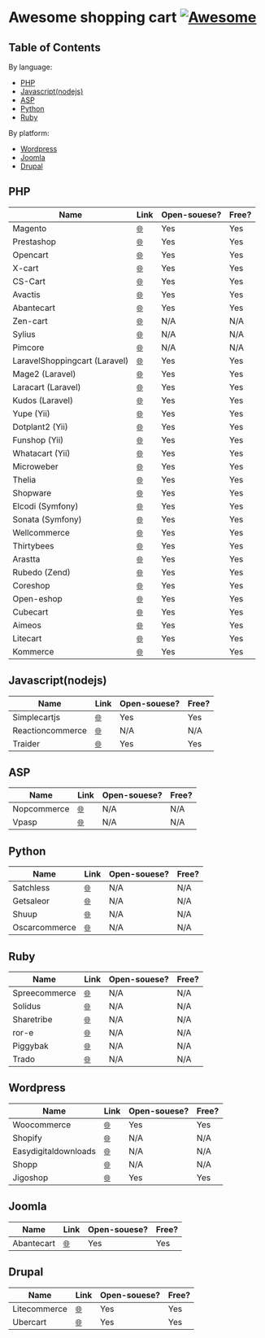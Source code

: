 # Awesome shopping cart [![Awesome](https://cdn.rawgit.com/sindresorhus/awesome/d7305f38d29fed78fa85652e3a63e154dd8e8829/media/badge.svg)](https://github.com/sindresorhus/awesome)

## Table of Contents

By language:
+ [PHP](#PHP)
+ [Javascript(nodejs)](#Javascript(nodejs))
+ [ASP](#ASP)
+ [Python](#Python)
+ [Ruby](#ruby)

By platform:
+ [Wordpress](#Wordpress)
+ [Joomla](#Joomla)
+ [Drupal](#Drupal)

 <a name="PHP"></a>
## PHP

|    Name        | Link         | Open-souese? | Free?|
| ------------- |-------------|-------------|-------------|
| Magento      | [🌐](https://magento.com/) | Yes | Yes|
| Prestashop |[🌐](https://www.prestashop.com/en) | Yes | Yes|
| Opencart |[🌐](https://www.opencart.com/) | Yes | Yes|
| X-cart|[🌐](https://www.x-cart.com/)|Yes | Yes|
| CS-Cart | [🌐](https://www.cs-cart.com) |Yes | Yes |
| Avactis | [🌐](https://www.avactis.com/) |Yes | Yes |
| Abantecart | [🌐](http://www.abantecart.com/) |Yes | Yes |
| Zen-cart | [🌐](https://www.zen-cart.com/) |N/A | N/A |
| Sylius | [🌐](http://sylius.org/) |N/A | N/A |
| Pimcore | [🌐](https://www.pimcore.org/en) |N/A | N/A |
| LaravelShoppingcart (Laravel) | [🌐](https://github.com/Crinsane/LaravelShoppingcart) | Yes | Yes |
| Mage2 (Laravel) | [🌐](http://mage2.website/) | Yes | Yes |
| Laracart (Laravel) | [🌐](https://github.com/lukepolo/laracart) | Yes | Yes |
| Kudos (Laravel) | [🌐](https://kudos.store/) | Yes | Yes |
| Yupe (Yii) | [🌐](https://github.com/yupe/yupe) | Yes | Yes |
| Dotplant2 (Yii) | [🌐](https://github.com/DevGroup-ru/dotplant2) | Yes | Yes |
| Funshop (Yii) | [🌐](https://github.com/funson86/funshop) | Yes | Yes |
| Whatacart (Yii) | [🌐](http://whatacart.com/) | Yes | Yes |
| Microweber | [🌐](https://microweber.com/) | Yes | Yes |
| Thelia | [🌐](https://thelia.net/) | Yes | Yes |
| Shopware | [🌐](https://de.shopware.com/) | Yes | Yes |
| Elcodi (Symfony) | [🌐](http://elcodi.io/) | Yes | Yes |
| Sonata (Symfony) | [🌐](https://sonata-project.org/) | Yes | Yes |
| Wellcommerce | [🌐](http://wellcommerce.org/) | Yes | Yes |
| Thirtybees | [🌐](https://thirtybees.com/download/) | Yes | Yes |
| Arastta | [🌐](https://arastta.org/) | Yes | Yes |
| Rubedo (Zend) | [🌐](https://github.com/WebTales/rubedo) | Yes | Yes |
| Coreshop | [🌐](http://www.coreshop.org/) | Yes | Yes |
| Open-eshop | [🌐](https://open-eshop.com/) | Yes | Yes |
| Cubecart | [🌐](https://www.cubecart.com/) | Yes | Yes |
| Aimeos | [🌐](https://aimeos.org/) | Yes | Yes |
| Litecart | [🌐](https://www.litecart.net/) | Yes | Yes |
| Kommerce | [🌐](http://kommerce.inklabs.co/) | Yes | Yes |

 <a name="Javascript(nodejs)"></a>
## Javascript(nodejs)
|    Name        | Link         | Open-souese? | Free?|
| ------------- |-------------|-------------|-------------|
| Simplecartjs      | [🌐](http://simplecartjs.org/) | Yes | Yes|
| Reactioncommerce      | [🌐](https://reactioncommerce.com/) | N/A | N/A|
| Traider      | [🌐](http://traider.io/) | Yes | Yes |

 <a name="ASP"></a>
## ASP
|    Name        | Link         | Open-souese? | Free?|
| ------------- |-------------|-------------|-------------|
| Nopcommerce      | [🌐](https://www.nopcommerce.com/) | N/A | N/A |
| Vpasp      | [🌐](https://www.vpasp.com/) | N/A | N/A |

 <a name="Python"></a>
## Python
|    Name        | Link         | Open-souese? | Free?|
| ------------- |-------------|-------------|-------------|
| Satchless      | [🌐](http://satchless.com/) | N/A | N/A |
| Getsaleor      | [🌐](http://getsaleor.com/) | N/A | N/A |
| Shuup      | [🌐](https://www.shuup.com/en/) | N/A | N/A |
| Oscarcommerce      | [🌐](http://oscarcommerce.com/) | N/A | N/A |

 <a name="Ruby"></a>
## Ruby
|    Name        | Link         | Open-souese? | Free?|
| ------------- |-------------|-------------|-------------|
| Spreecommerce    | [🌐](https://spreecommerce.com/) | N/A | N/A |
| Solidus     | [🌐](https://solidus.io/) | N/A | N/A |
| Sharetribe      | [🌐](https://www.sharetribe.com/) | N/A | N/A |
| ror-e     | [🌐](http://www.ror-e.com/) | N/A | N/A |
| Piggybak     | [🌐](http://www.piggybak.org/) | N/A | N/A |
| Trado     | [🌐](https://trado.io/) | N/A | N/A |

 <a name="Wordpress"></a>
## Wordpress
|    Name        | Link         | Open-souese? | Free?|
| ------------- |-------------|-------------|-------------|
| Woocommerce      | [🌐](https://woocommerce.com/) | Yes | Yes|
| Shopify      | [🌐](https://www.shopify.com/) | N/A | N/A |
| Easydigitaldownloads | [🌐](https://easydigitaldownloads.com/) | N/A | N/A |
| Shopp      | [🌐](https://shopplugin.net/) | N/A | N/A |
| Jigoshop      | [🌐](https://www.jigoshop.com/) | Yes | Yes |

 <a name="Joomla"></a>
## Joomla
|    Name        | Link         | Open-souese? | Free?|
| ------------- |-------------|-------------|-------------|
| Abantecart      | [🌐](http://www.abantecart.com/) | Yes | Yes|

 <a name="Drupal"></a>
## Drupal
|    Name        | Link         | Open-souese? | Free?|
| ------------- |-------------|-------------|-------------|
| Litecommerce      | [🌐](http://www.litecommerce.com/) | Yes | Yes|
| Ubercart      | [🌐](http://www.ubercart.org/) | Yes | Yes|
